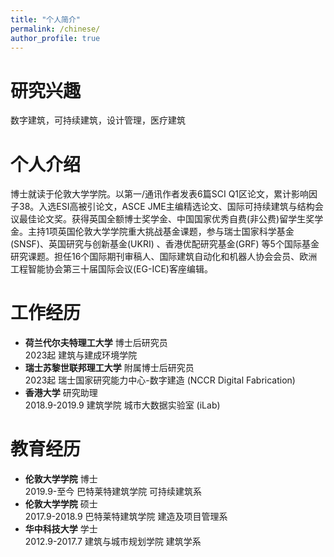 ```yaml
---
title: "个人简介"
permalink: /chinese/
author_profile: true
---
```

# 研究兴趣
数字建筑，可持续建筑，设计管理，医疗建筑

# 个人介绍
博士就读于伦敦大学学院。以第一/通讯作者发表6篇SCI Q1区论文，累计影响因子38。入选ESI高被引论文，ASCE JME主编精选论文、国际可持续建筑与结构会议最佳论文奖。获得英国全额博士奖学金、中国国家优秀自费(非公费)留学生奖学金。主持1项英国伦敦大学学院重大挑战基金课题，参与瑞士国家科学基金(SNSF)、英国研究与创新基金(UKRI) 、香港优配研究基金(GRF) 等5个国际基金研究课题。担任16个国际期刊审稿人、国际建筑自动化和机器人协会会员、欧洲工程智能协会第三十届国际会议(EG-ICE)客座编辑。

# 工作经历
* **荷兰代尔夫特理工大学** 博士后研究员
<br>2023起 建筑与建成环境学院
* **瑞士苏黎世联邦理工大学** 附属博士后研究员
<br>2023起 瑞士国家研究能力中心-数字建造 (NCCR Digital Fabrication)
* **香港大学** 研究助理
<br>2018.9-2019.9 建筑学院 城市大数据实验室 (iLab)

# 教育经历
* **伦敦大学学院** 博士
<br>2019.9-至今 巴特莱特建筑学院 可持续建筑系
* **伦敦大学学院** 硕士
<br>2017.9-2018.9 巴特莱特建筑学院 建造及项目管理系
* **华中科技大学** 学士 
<br>2012.9-2017.7 建筑与城市规划学院 建筑学系        
